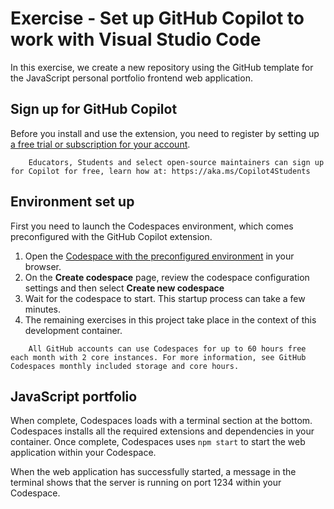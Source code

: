 # Exercise - Set up GitHub Copilot to work with Visual Studio Code
In this exercise, we create a new repository using the GitHub template for the JavaScript personal portfolio frontend web application.

## Sign up for GitHub Copilot
Before you install and use the extension, you need to register by setting up [a free trial or subscription for your account](https://github.com/github-copilot/signup).

```
    Educators, Students and select open-source maintainers can sign up for Copilot for free, learn how at: https://aka.ms/Copilot4Students
```

## Environment set up

First you need to launch the Codespaces environment, which comes preconfigured with the GitHub Copilot extension.
1. Open the [Codespace with the preconfigured environment](https://codespaces.new/MicrosoftDocs/mslearn-copilot-codespaces-javascript?quickstart=1) in your browser.
2. On the **Create codespace** page, review the codespace configuration settings and then select **Create new codespace**
3. Wait for the codespace to start. This startup process can take a few minutes.
4. The remaining exercises in this project take place in the context of this development container.

```
    All GitHub accounts can use Codespaces for up to 60 hours free each month with 2 core instances. For more information, see GitHub Codespaces monthly included storage and core hours.
```

## JavaScript portfolio
When complete, Codespaces loads with a terminal section at the bottom. Codespaces installs all the required extensions and dependencies in your container. Once complete, Codespaces uses `npm start` to start the web application within your Codespace.

When the web application has successfully started, a message in the terminal shows that the server is running on port 1234 within your Codespace.
